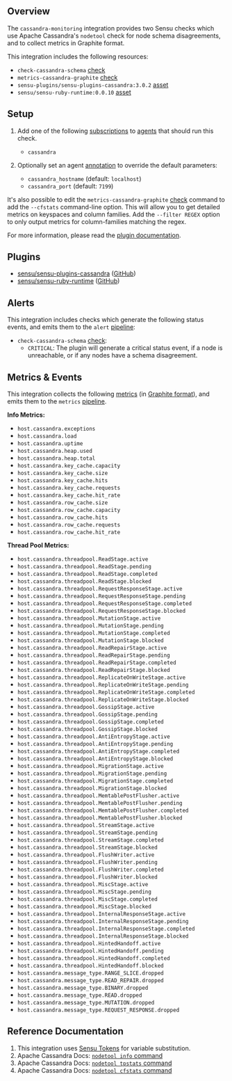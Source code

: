## Overview

The `cassandra-monitoring` integration provides two Sensu checks which use Apache Cassandra's `nodetool` check for node schema disagreements, and to collect metrics in Graphite format.

This integration includes the following resources:

* `check-cassandra-schema` [check]
* `metrics-cassandra-graphite` [check]
* `sensu-plugins/sensu-plugins-cassandra:3.0.2` [asset]
* `sensu/sensu-ruby-runtime:0.0.10` [asset]

<!-- ## Dashboards -->

<!-- List of supported dashboards w/ screenshots (supports png, jpeg, and gif images; relative paths only; e.g. `![](img/dashboard-1.png)` )-->

<!-- This integration is compatible with the [{{dashboard_name}}][{{dashboard_link}}] (included w/ [Sensu Plus][sensu-plus]).

![](img/dashboard.png) -->

## Setup

1. Add one of the following [subscriptions] to [agents] that should run this check.

   * `cassandra`

2. Optionally set an agent [annotation] to override the default parameters:
   * `cassandra_hostname` (default: `localhost`)
   * `cassandra_port` (default: `7199`)

It's also possible to edit the `metrics-cassandra-graphite` [check] command to add the `--cfstats` command-line option. This will allow you to get detailed metrics on keyspaces and column families. Add the `--filter REGEX` option to only output metrics for column-families matching the regex.

For more information, please read the [plugin documentation](sensu-plugins-cassandra-github).

## Plugins

* [sensu/sensu-plugins-cassandra][sensu-plugins-cassandra-bonsai] ([GitHub][sensu-plugins-cassandra-github])
* [sensu/sensu-ruby-runtime][sensu-ruby-runtime-bonsai] ([GitHub][sensu-ruby-runtime-github])

## Alerts

This integration includes checks which generate the following status events, and emits them to the `alert` [pipeline]:

* `check-cassandra-schema` [check]:
  * `CRITICAL`: The plugin will generate a critical status event, if a node is unreachable, or if any nodes have a schema disagreement.

## Metrics & Events

This integration collects the following [metrics] (in [Graphite format][graphite-format]), and emits them to the `metrics` [pipeline].

**Info Metrics:**

* `host.cassandra.exceptions`
* `host.cassandra.load`
* `host.cassandra.uptime`
* `host.cassandra.heap.used`
* `host.cassandra.heap.total`
* `host.cassandra.key_cache.capacity`
* `host.cassandra.key_cache.size`
* `host.cassandra.key_cache.hits`
* `host.cassandra.key_cache.requests`
* `host.cassandra.key_cache.hit_rate`
* `host.cassandra.row_cache.size`
* `host.cassandra.row_cache.capacity`
* `host.cassandra.row_cache.hits`
* `host.cassandra.row_cache.requests`
* `host.cassandra.row_cache.hit_rate`

**Thread Pool Metrics:**

* `host.cassandra.threadpool.ReadStage.active`
* `host.cassandra.threadpool.ReadStage.pending`
* `host.cassandra.threadpool.ReadStage.completed`
* `host.cassandra.threadpool.ReadStage.blocked`
* `host.cassandra.threadpool.RequestResponseStage.active`
* `host.cassandra.threadpool.RequestResponseStage.pending`
* `host.cassandra.threadpool.RequestResponseStage.completed`
* `host.cassandra.threadpool.RequestResponseStage.blocked`
* `host.cassandra.threadpool.MutationStage.active`
* `host.cassandra.threadpool.MutationStage.pending`
* `host.cassandra.threadpool.MutationStage.completed`
* `host.cassandra.threadpool.MutationStage.blocked`
* `host.cassandra.threadpool.ReadRepairStage.active`
* `host.cassandra.threadpool.ReadRepairStage.pending`
* `host.cassandra.threadpool.ReadRepairStage.completed`
* `host.cassandra.threadpool.ReadRepairStage.blocked`
* `host.cassandra.threadpool.ReplicateOnWriteStage.active`
* `host.cassandra.threadpool.ReplicateOnWriteStage.pending`
* `host.cassandra.threadpool.ReplicateOnWriteStage.completed`
* `host.cassandra.threadpool.ReplicateOnWriteStage.blocked`
* `host.cassandra.threadpool.GossipStage.active`
* `host.cassandra.threadpool.GossipStage.pending`
* `host.cassandra.threadpool.GossipStage.completed`
* `host.cassandra.threadpool.GossipStage.blocked`
* `host.cassandra.threadpool.AntiEntropyStage.active`
* `host.cassandra.threadpool.AntiEntropyStage.pending`
* `host.cassandra.threadpool.AntiEntropyStage.completed`
* `host.cassandra.threadpool.AntiEntropyStage.blocked`
* `host.cassandra.threadpool.MigrationStage.active`
* `host.cassandra.threadpool.MigrationStage.pending`
* `host.cassandra.threadpool.MigrationStage.completed`
* `host.cassandra.threadpool.MigrationStage.blocked`
* `host.cassandra.threadpool.MemtablePostFlusher.active`
* `host.cassandra.threadpool.MemtablePostFlusher.pending`
* `host.cassandra.threadpool.MemtablePostFlusher.completed`
* `host.cassandra.threadpool.MemtablePostFlusher.blocked`
* `host.cassandra.threadpool.StreamStage.active`
* `host.cassandra.threadpool.StreamStage.pending`
* `host.cassandra.threadpool.StreamStage.completed`
* `host.cassandra.threadpool.StreamStage.blocked`
* `host.cassandra.threadpool.FlushWriter.active`
* `host.cassandra.threadpool.FlushWriter.pending`
* `host.cassandra.threadpool.FlushWriter.completed`
* `host.cassandra.threadpool.FlushWriter.blocked`
* `host.cassandra.threadpool.MiscStage.active`
* `host.cassandra.threadpool.MiscStage.pending`
* `host.cassandra.threadpool.MiscStage.completed`
* `host.cassandra.threadpool.MiscStage.blocked`
* `host.cassandra.threadpool.InternalResponseStage.active`
* `host.cassandra.threadpool.InternalResponseStage.pending`
* `host.cassandra.threadpool.InternalResponseStage.completed`
* `host.cassandra.threadpool.InternalResponseStage.blocked`
* `host.cassandra.threadpool.HintedHandoff.active`
* `host.cassandra.threadpool.HintedHandoff.pending`
* `host.cassandra.threadpool.HintedHandoff.completed`
* `host.cassandra.threadpool.HintedHandoff.blocked`
* `host.cassandra.message_type.RANGE_SLICE.dropped`
* `host.cassandra.message_type.READ_REPAIR.dropped`
* `host.cassandra.message_type.BINARY.dropped`
* `host.cassandra.message_type.READ.dropped`
* `host.cassandra.message_type.MUTATION.dropped`
* `host.cassandra.message_type.REQUEST_RESPONSE.dropped`

## Reference Documentation

1. This integration uses [Sensu Tokens][tokens] for variable substitution.
2. Apache Cassandra Docs: [`nodetool info` command](https://docs.datastax.com/en/cassandra-oss/3.0/cassandra/tools/toolsInfo.html)
3. Apache Cassandra Docs: [`nodetool tpstats` command](https://docs.datastax.com/en/cassandra-oss/3.0/cassandra/tools/toolsTPstats.html)
4. Apache Cassandra Docs: [`nodetool cfstats` command](https://docs.datastax.com/en/cassandra-oss/2.1/cassandra/tools/toolsCFstats.html)


<!-- Links -->
[check]: https://docs.sensu.io/sensu-go/latest/observability-pipeline/observe-schedule/checks/
[asset]: https://docs.sensu.io/sensu-go/latest/plugins/assets/
[subscription]: https://docs.sensu.io/sensu-go/latest/observability-pipeline/observe-schedule/subscriptions/
[subscriptions]: https://docs.sensu.io/sensu-go/latest/observability-pipeline/observe-schedule/subscriptions/
[agents]: https://docs.sensu.io/sensu-go/latest/observability-pipeline/observe-schedule/agent/
[annotation]: https://docs.sensu.io/sensu-go/latest/observability-pipeline/observe-schedule/agent/#general-configuration-flags
[plugins]: https://docs.sensu.io/sensu-go/latest/plugins/
[metrics]: https://docs.sensu.io/sensu-go/latest/observability-pipeline/observe-schedule/metrics/
[handler]: https://docs.sensu.io/sensu-go/latest/observability-pipeline/observe-process/handlers/
[pipeline]: https://docs.sensu.io/sensu-go/latest/observability-pipeline/observe-process/pipelines/
[secret]: https://docs.sensu.io/sensu-go/latest/operations/manage-secrets/secrets/
[secrets]: https://docs.sensu.io/sensu-go/latest/operations/manage-secrets/secrets/
[tokens]: https://docs.sensu.io/sensu-go/latest/observability-pipeline/observe-schedule/tokens/
[sensu-plus]: https://sensu.io/features/analytics
<!-- [{{dashboard-link}}]: # -->
[sensu-plugins-cassandra-bonsai]: https://bonsai.sensu.io/assets/sensu-plugins/sensu-plugins-cassandra
[sensu-plugins-cassandra-github]: https://github.com/sensu-plugins/sensu-plugins-cassandra
[sensu-ruby-runtime-bonsai]: https://bonsai.sensu.io/assets/sensu/sensu-ruby-runtime
[sensu-ruby-runtime-github]: https://github.com/sensu/sensu-ruby-runtime
[graphite-format]: https://graphite.readthedocs.io/en/latest/feeding-carbon.html#the-plaintext-protocol